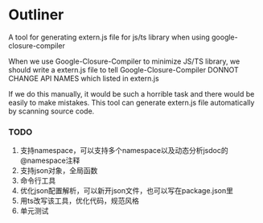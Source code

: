 # Outliner
A tool for generating extern.js file for js/ts library when using google-closure-compiler

When we use Google-Closure-Compiler to minimize JS/TS library, we should write a extern.js file to tell Google-Closure-Compiler DONNOT CHANGE API NAMES which listed in extern.js

If we do this manually, it would be such a horrible task and there would be easily to make mistakes. This tool can generate extern.js file automatically by scanning source code. 

### TODO
1. 支持namespace，可以支持多个namespace以及动态分析jsdoc的@namespace注释
2. 支持json对象，全局函数
3. 命令行工具
4. 优化json配置解析，可以新开json文件，也可以写在package.json里
5. 用ts改写该工具，优化代码，规范风格
6. 单元测试
